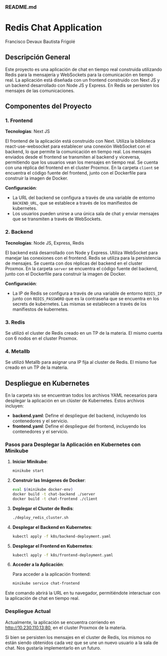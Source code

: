 ### README.md

# Redis Chat Application

Francisco Devaux
Bautista Frigolé

## Descripción General

Este proyecto es una aplicación de chat en tiempo real construida utilizando Redis para la mensajería y WebSockets para la comunicación en tiempo real. La aplicación está diseñada con un frontend construido con Next JS y un backend desarrollado con Node JS y Express. En Redis se persisten los mensajes de las comunicaciones.

## Componentes del Proyecto

### 1. Frontend

**Tecnologías**: Next JS

El frontend de la aplicación está construido con Next. Utiliza la biblioteca react-use-websocket para establecer una conexión WebSocket con el backend, lo que permite la comunicación en tiempo real. Los mensajes enviados desde el frontend se transmiten al backend y viceversa, permitiendo que los usuarios vean los mensajes en tiempo real. Se cuenta con una réplica del frontend en el cluster Proxmox. En la carpeta `client` se encuentra el código fuente del frontend, junto con el Dockerfile para construir la imagen de Docker.

**Configuración**:

- La URL del backend se configura a través de una variable de entorno `BACKEND_URL`, que se establece a través de los manifiestos de kubernetes.
- Los usuarios pueden unirse a una única sala de chat y enviar mensajes que se transmiten a través de WebSockets.

### 2. Backend

**Tecnologías**: Node JS, Express, Redis

El backend está desarrollado con Node y Express. Utiliza WebSocket para manejar las conexiones con el frontend. Redis se utiliza para la persistencia de mensajes. Se cuenta con dos réplicas del backend en el cluster Proxmox. En la carpeta `server` se encuentra el código fuente del backend, junto con el Dockerfile para construir la imagen de Docker.

**Configuración**:

- La IP de Redis se configura a través de una variable de entorno `REDIS_IP` junto con `REDIS_PASSWORD` que es la contraseña que se encuentra en los secrets de kubernetes. Las mismas se establecen a través de los manifiestos de kubernetes.

### 3. Redis

Se utilizó el cluster de Redis creado en un TP de la materia. El mismo cuenta con 6 nodos en el cluster Proxmox.

### 4. Metallb

Se utilizó Metallb para asignar una IP fija al cluster de Redis. El mismo fue creado en un TP de la materia.

## Despliegue en Kubernetes

En la carpeta `k8s` se encuentran todos los archivos YAML necesarios para desplegar la aplicación en un clúster de Kubernetes. Estos archivos incluyen:

- **backend.yaml**: Define el despliegue del backend, incluyendo los contenedores y el servicio.
- **frontend.yaml**: Define el despliegue del frontend, incluyendo los contenedores y el servicio.

### Pasos para Desplegar la Aplicación en Kubernetes con Minikube

1. **Iniciar Minikube**:

   ```bash
   minikube start
   ```

2. **Construir las Imágenes de Docker**:

   ```bash
   eval $(minikube docker-env)
   docker build -t chat-backend ./server
   docker build -t chat-frontend ./client
   ```

3. **Deplegar el Cluster de Redis**:

   ```bash
   ./deploy_redis_cluster.sh
   ```

4. **Desplegar el Backend en Kubernetes**:

   ```bash
   kubectl apply -f k8s/backend-deployment.yaml
   ```

5. **Desplegar el Frontend en Kubernetes**:

   ```bash
   kubectl apply -f k8s/frontend-deployment.yaml
   ```

6. **Acceder a la Aplicación**:

   Para acceder a la aplicación frontend:

   ```bash
   minikube service chat-frontend
   ```

Este comando abrirá la URL en tu navegador, permitiéndote interactuar con la aplicación de chat en tiempo real.

### Despliegue Actual

Actualmente, la aplicación se encuentra corriendo en http://10.230.110.13:80, en el cluster Proxmox de la materia.

Si bien se persisten los mensajes en el cluster de Redis, los mismos no están siendo obtenidos cada vez que se une un nuevo usuario a la sala de chat. Nos gustaría implementarlo en un futuro.
